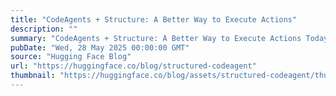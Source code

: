 ```yaml
---
title: "CodeAgents + Structure: A Better Way to Execute Actions"
description: ""
summary: "CodeAgents + Structure: A Better Way to Execute Actions Today we're sharing research that bridges tw..."
pubDate: "Wed, 28 May 2025 00:00:00 GMT"
source: "Hugging Face Blog"
url: "https://huggingface.co/blog/structured-codeagent"
thumbnail: "https://huggingface.co/blog/assets/structured-codeagent/thumbnail-codeagent.png"
---
```


